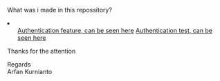 What was i made in this repossitory?
<li>
    <ul>
        <a href="https://github.com/arfankur/laravel-authentication-service/blob/master/app/Http/Controllers/AuthController.php">Authentication feature, can be seen here</a>
        <a href="https://github.com/arfankur/laravel-authentication-service/blob/master/tests/Feature/AuthTest.php">Authentication test, can be seen here</a>
    </ul>
</li>

Thanks for the attention

Regards <br>
Arfan Kurnianto
